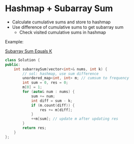 # Hashmap + Subarray Sum

* Calculate cumulative sums and store to hashmap
* Use difference of cumulative sums to get subarray sum
  * Check visited cumulative sums in hashmap

Example:

[Subarray Sum Equals K](https://leetcode.com/problems/subarray-sum-equals-k/)

```cpp
class Solution {
public:
    int subarraySum(vector<int>& nums, int k) {
        // sol: hashmap, use sum difference
        unordered_map<int, int> m; // cumsum to frequency
        int sum = 0, res = 0;
        m[0] = 1;
        for (auto& num : nums) {
            sum += num;
            int diff = sum - k;
            if (m.count(diff)) {
                res += m[diff];
            }
            ++m[sum]; // update m after updating res
        }
        return res;
    }
};
```


